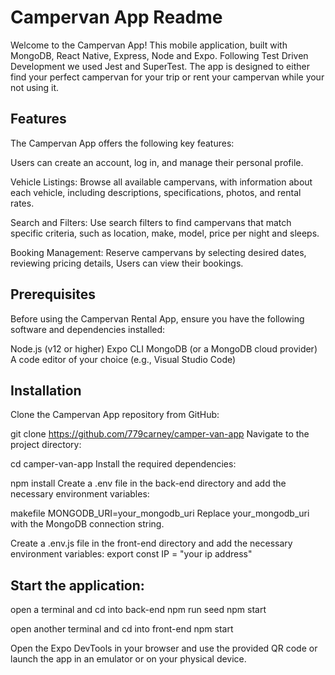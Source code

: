 # Campervan App Readme


Welcome to the Campervan App! This mobile application, built with MongoDB, React Native, Express, Node and Expo. Following Test Driven Development we used Jest and SuperTest. The app is designed to either find your perfect campervan for your trip or rent your campervan while your not using it.


## Features
The Campervan App offers the following key features:

Users can create an account, log in, and manage their personal profile.

Vehicle Listings: Browse all available campervans, with information about each vehicle, including descriptions, specifications, photos, and rental rates.

Search and Filters: Use search filters to find campervans that match specific criteria, such as location, make, model, price per night and sleeps.

Booking Management: Reserve campervans by selecting desired dates, reviewing pricing details, Users can view their bookings.



## Prerequisites
Before using the Campervan Rental App, ensure you have the following software and dependencies installed:

Node.js (v12 or higher)
Expo CLI
MongoDB (or a MongoDB cloud provider)
A code editor of your choice (e.g., Visual Studio Code)



## Installation

Clone the Campervan App repository from GitHub:


git clone https://github.com/779carney/camper-van-app
Navigate to the project directory:

cd camper-van-app
Install the required dependencies:


npm install
Create a .env file in the back-end directory and add the necessary environment variables:

makefile
MONGODB_URI=your_mongodb_uri
Replace your_mongodb_uri with the MongoDB connection string.

Create a .env.js file in the front-end directory and add the necessary environment variables:
export const IP = "your ip address"

## Start the application:

open a terminal and cd into back-end
npm run seed 
npm start

open another terminal and cd into front-end
npm start


Open the Expo DevTools in your browser and use the provided QR code or launch the app in an emulator or on your physical device.


